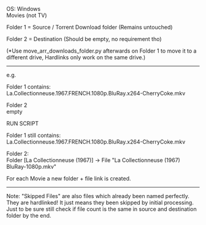 OS: Windows </br>
Movies (not TV)

Folder 1 = Source / Torrent Download folder (Remains untouched)

Folder 2 = Destination (Should be empty, no requirement tho)

(*Use move_arr_downloads_folder.py afterwards on Folder 1 to move it to a different drive, Hardlinks only work on the same drive.)
___________________________________________________________________________________________________________________
e.g.

Folder 1 contains:</br>
La.Collectionneuse.1967.FRENCH.1080p.BluRay.x264-CherryCoke.mkv

Folder 2 </br> 
empty

RUN SCRIPT

Folder 1 still contains:</br>
La.Collectionneuse.1967.FRENCH.1080p.BluRay.x264-CherryCoke.mkv

Folder 2: </br>
Folder [La Collectionneuse (1967)] -> File "La Collectionneuse (1967) BluRay-1080p.mkv"

For each Movie a new folder + file link is created.
___________________________________________________________________________________________________________________
Note: "Skipped Files" are also files which already been named perfectly. They are hardlinked! It just means they been skipped by initial processing.
Just to be sure still check if file count is the same in source and destination folder by the end.
